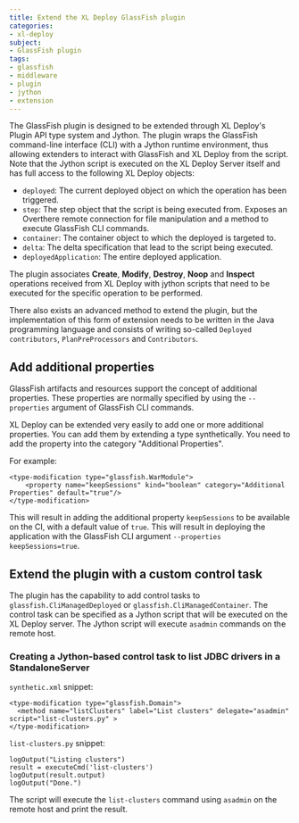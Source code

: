 ```yaml
---
title: Extend the XL Deploy GlassFish plugin
categories:
- xl-deploy
subject:
- GlassFish plugin
tags:
- glassfish
- middleware
- plugin
- jython
- extension
---
```


The GlassFish plugin is designed to be extended through XL Deploy's Plugin API type system and Jython. The plugin wraps the GlassFish command-line interface (CLI) with a Jython runtime environment, thus allowing extenders to interact with GlassFish and XL Deploy from the script. Note that the Jython script is executed on the XL Deploy Server itself and has full access to the following XL Deploy objects:

* `deployed`: The current deployed object on which the operation has been triggered.
* `step`: The step object that the script is being executed from. Exposes an Overthere remote connection for file manipulation and a method to execute GlassFish CLI commands.
* `container`: The container object to which the deployed is targeted to.
* `delta`: The delta specification that lead to the script being executed.
* `deployedApplication`: The entire deployed application.

The plugin associates **Create**, **Modify**, **Destroy**, **Noop** and **Inspect** operations received from XL Deploy with jython scripts that need to be executed for the specific operation to be performed.

There also exists an advanced method to extend the plugin, but the implementation of this form of extension needs to be written in the Java programming language and consists of writing so-called `Deployed contributors`, `PlanPreProcessors` and `Contributors`.

## Add additional properties

GlassFish artifacts and resources support the concept of additional properties. These properties are normally specified by using the `--properties` argument of GlassFish CLI commands.

XL Deploy can be extended very easily to add one or more additional properties. You can add them by extending a type synthetically. You need to add the property into the category "Additional Properties".

For example:

	<type-modification type="glassfish.WarModule">
	    <property name="keepSessions" kind="boolean" category="Additional Properties" default="true"/>
	</type-modification>

This will result in adding the additional property `keepSessions` to be available on the CI, with a default value of `true`. This will result in deploying the application with the GlassFish CLI argument `--properties keepSessions=true`.

## Extend the plugin with a custom control task

The plugin has the capability to add control tasks to `glassfish.CliManagedDeployed` or `glassfish.CliManagedContainer`. The control task can be specified as a Jython script that will be executed on the XL Deploy server. The Jython script will execute `asadmin` commands on the remote host.

### Creating a Jython-based control task to list JDBC drivers in a StandaloneServer

`synthetic.xml` snippet:

	<type-modification type="glassfish.Domain">
	  <method name="listClusters" label="List clusters" delegate="asadmin" script="list-clusters.py" >
	</type-modification>

`list-clusters.py` snippet:

	logOutput("Listing clusters")
    result = executeCmd('list-clusters')
    logOutput(result.output)
    logOutput("Done.")

The script will execute the `list-clusters` command using `asadmin` on the remote host and print the result.
